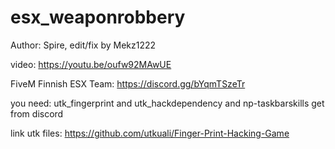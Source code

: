 # esx_weaponrobbery

Author: Spire, edit/fix by Mekz1222 

video: https://youtu.be/oufw92MAwUE

FiveM Finnish ESX Team: https://discord.gg/bYqmTSzeTr

you need: utk_fingerprint and utk_hackdependency and np-taskbarskills get from discord

link utk files: https://github.com/utkuali/Finger-Print-Hacking-Game
